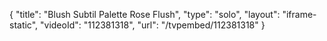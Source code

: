 {
    "title": "Blush Subtil Palette  Rose Flush",
    "type": "solo",
    "layout": "iframe-static",
    "videoId": "112381318",
    "url": "\/tvpembed\/112381318"
}